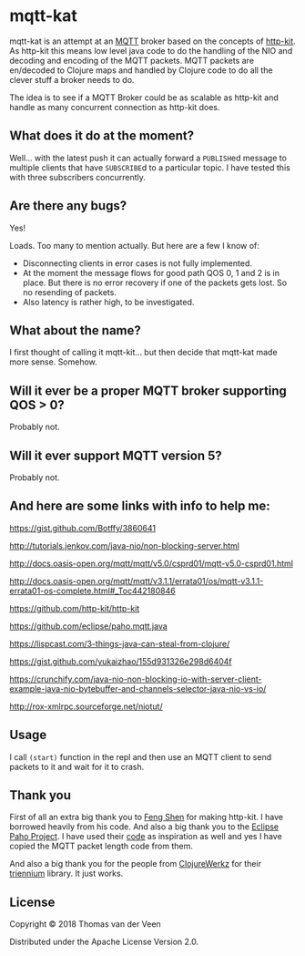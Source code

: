 # mqtt-kat

mqtt-kat is an attempt at an [MQTT](http://mqtt.org/) broker based on the concepts of [http-kit](https://github.com/http-kit/http-kit). As http-kit this means low level java code to do the handling of the NIO and decoding and encoding of the MQTT packets. MQTT packets are en/decoded to Clojure maps and handled by Clojure code to do all the clever stuff a broker needs to do.

The idea is to see if a MQTT Broker could be as scalable as http-kit and handle as many concurrent connection as http-kit does.

## What does it do at the moment?

Well... with the latest push it can actually forward a `PUBLISH`ed message to multiple clients that have `SUBSCRIBE`d to a particular topic. I have tested this with three subscribers concurrently.

## Are there any bugs?
Yes!

Loads. Too many to mention actually. But here are a few I know of:

* Disconnecting clients in error cases is not fully implemented.
* At the moment the message flows for good path QOS 0, 1 and 2 is in place. But there is no error recovery if one of the packets gets lost. So no resending of packets.
* Also latency is rather high, to be investigated.

## What about the name?

I first thought of calling it mqtt-kit... but then decide that mqtt-kat made more sense. Somehow.

## Will it ever be a proper MQTT broker supporting QOS > 0?

Probably not.

## Will it ever support MQTT version 5?

Probably not.

## And here are some links with info to help me:
https://gist.github.com/Botffy/3860641

http://tutorials.jenkov.com/java-nio/non-blocking-server.html

http://docs.oasis-open.org/mqtt/mqtt/v5.0/csprd01/mqtt-v5.0-csprd01.html

http://docs.oasis-open.org/mqtt/mqtt/v3.1.1/errata01/os/mqtt-v3.1.1-errata01-os-complete.html#_Toc442180846

https://github.com/http-kit/http-kit

https://github.com/eclipse/paho.mqtt.java

https://lispcast.com/3-things-java-can-steal-from-clojure/

https://gist.github.com/yukaizhao/155d931326e298d6404f

https://crunchify.com/java-nio-non-blocking-io-with-server-client-example-java-nio-bytebuffer-and-channels-selector-java-nio-vs-io/

http://rox-xmlrpc.sourceforge.net/niotut/
## Usage

I call `(start)` function in the repl and then use an MQTT client to send packets to it and wait for it to crash.

## Thank you

First of all an extra big thank you to [Feng Shen](http://shenfeng.me/) for making http-kit. I have borrowed heavily from his code. And also a big thank you to the [Eclipse Paho Project](https://www.eclipse.org/paho/). I have used their [code](https://github.com/eclipse/paho.mqtt.java) as inspiration as well and yes I have copied the MQTT packet length code from them.

And also a big thank you for the people from [ClojureWerkz](http://clojurewerkz.org/) for their [triennium](https://github.com/clojurewerkz/triennium) library. It just works.

## License

Copyright © 2018 Thomas van der Veen

Distributed under the Apache License Version 2.0.

